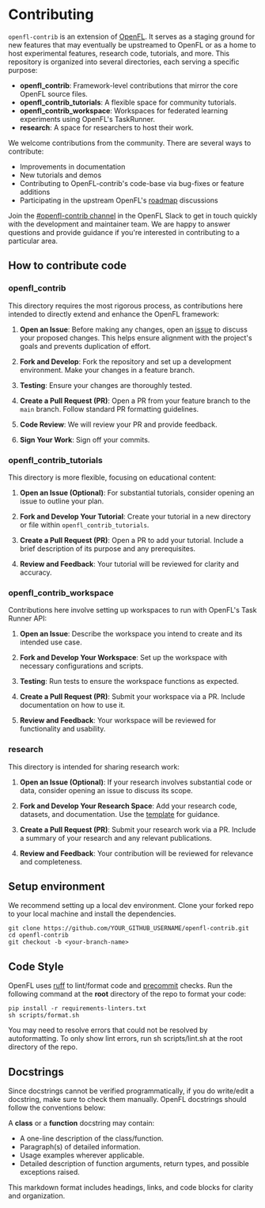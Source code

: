 # Contributing

`openfl-contrib` is an extension of [OpenFL](https://github.com/securefederatedai/openfl). It serves as a staging ground for new features that may eventually be upstreamed to OpenFL or as a home to host experimental features, research code, tutorials, and more. This repository is organized into several directories, each serving a specific purpose:

- **openfl_contrib**: Framework-level contributions that mirror the core OpenFL source files.
- **openfl_contrib_tutorials**: A flexible space for community tutorials.
- **openfl_contrib_workspace**: Workspaces for federated learning experiments using OpenFL's TaskRunner.
- **research**: A space for researchers to host their work.

We welcome contributions from the community. There are several ways to contribute:

* Improvements in documentation
* New tutorials and demos
* Contributing to OpenFL-contrib's code-base via bug-fixes or feature additions
* Participating in the upstream OpenFL's [roadmap](https://github.com/securefederatedai/openfl/blob/develop/ROADMAP.md) discussions

Join the [\#openfl-contrib channel](https://join.slack.com/t/openfl/shared_invite/zt-ovzbohvn-T5fApk05~YS_iZhjJ5yaTw) in the OpenFL Slack to get in touch quickly with the development and maintainer team. We are happy to answer questions and provide guidance if you're interested in contributing to a particular area.

## How to contribute code

### openfl_contrib

This directory requires the most rigorous process, as contributions here intended to directly extend and enhance the OpenFL framework:

1. **Open an Issue**: Before making any changes, open an [issue](https://github.com/securefederatedai/openfl-contrib/issues) to discuss your proposed changes. This helps ensure alignment with the project's goals and prevents duplication of effort.

2. **Fork and Develop**: Fork the repository and set up a development environment. Make your changes in a feature branch.

3. **Testing**: Ensure your changes are thoroughly tested.

4. **Create a Pull Request (PR)**: Open a PR from your feature branch to the `main` branch. Follow standard PR formatting guidelines.

5. **Code Review**: We will review your PR and provide feedback.

6. **Sign Your Work**: Sign off your commits.

### openfl_contrib_tutorials

This directory is more flexible, focusing on educational content:

1. **Open an Issue (Optional)**: For substantial tutorials, consider opening an issue to outline your plan.

2. **Fork and Develop Your Tutorial**: Create your tutorial in a new directory or file within `openfl_contrib_tutorials`.

3. **Create a Pull Request (PR)**: Open a PR to add your tutorial. Include a brief description of its purpose and any prerequisites.

4. **Review and Feedback**: Your tutorial will be reviewed for clarity and accuracy.

### openfl_contrib_workspace

Contributions here involve setting up workspaces to run with OpenFL's Task Runner API:

1. **Open an Issue**: Describe the workspace you intend to create and its intended use case.

2. **Fork and Develop Your Workspace**: Set up the workspace with necessary configurations and scripts.

3. **Testing**: Run tests to ensure the workspace functions as expected.

4. **Create a Pull Request (PR)**: Submit your workspace via a PR. Include documentation on how to use it.

5. **Review and Feedback**: Your workspace will be reviewed for functionality and usability.

### research

This directory is intended for sharing research work:

1. **Open an Issue (Optional)**: If your research involves substantial code or data, consider opening an issue to discuss its scope.

2. **Fork and Develop Your Research Space**: Add your research code, datasets, and documentation. Use the [template](https://github.com/securefederatedai/openfl-contrib/tree/main/research/template) for guidance.

3. **Create a Pull Request (PR)**: Submit your research work via a PR. Include a summary of your research and any relevant publications.

4. **Review and Feedback**: Your contribution will be reviewed for relevance and completeness.

## Setup environment

We recommend setting up a local dev environment. Clone your forked repo to your local machine and install the dependencies.

```shell
git clone https://github.com/YOUR_GITHUB_USERNAME/openfl-contrib.git
cd openfl-contrib
git checkout -b <your-branch-name>
```

## Code Style

OpenFL uses [ruff](https://github.com/astral-sh/ruff) to lint/format code and [precommit](https://pre-commit.com/) checks. Run the following command at the **root** directory of the repo to format your code:

```shell
pip install -r requirements-linters.txt
sh scripts/format.sh
```

You may need to resolve errors that could not be resolved by autoformatting. To only show lint errors, run sh scripts/lint.sh at the root directory of the repo.


## Docstrings

Since docstrings cannot be verified programmatically, if you do write/edit a docstring, make sure to check them manually. OpenFL docstrings should follow the conventions below:

A **class** or a **function** docstring may contain:

- A one-line description of the class/function.
- Paragraph(s) of detailed information.
- Usage examples wherever applicable.
- Detailed description of function arguments, return types, and possible exceptions raised.

This markdown format includes headings, links, and code blocks for clarity and organization.
